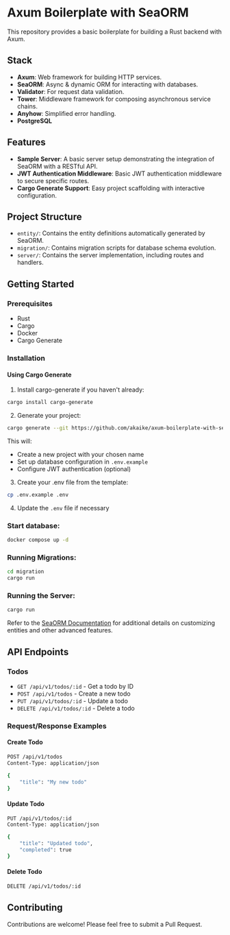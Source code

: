 # Axum Boilerplate with SeaORM

This repository provides a basic boilerplate for building a Rust backend with Axum.

## Stack
- **Axum**: Web framework for building HTTP services.
- **SeaORM**: Async & dynamic ORM for interacting with databases.
- **Validator**: For request data validation.
- **Tower**: Middleware framework for composing asynchronous service chains.
- **Anyhow**: Simplified error handling.
- **PostgreSQL**

## Features
- **Sample Server**: A basic server setup demonstrating the integration of SeaORM with a RESTful API.
- **JWT Authentication Middleware**: Basic JWT authentication middleware to secure specific routes.
- **Cargo Generate Support**: Easy project scaffolding with interactive configuration.

## Project Structure
- `entity/`: Contains the entity definitions automatically generated by SeaORM.
- `migration/`: Contains migration scripts for database schema evolution.
- `server/`: Contains the server implementation, including routes and handlers.

## Getting Started

### Prerequisites
- Rust
- Cargo
- Docker
- Cargo Generate

### Installation

#### Using Cargo Generate
1. Install cargo-generate if you haven't already:
```bash
cargo install cargo-generate
```

2. Generate your project:
```bash
cargo generate --git https://github.com/akaike/axum-boilerplate-with-seaorm
```

This will:
- Create a new project with your chosen name
- Set up database configuration in `.env.example`
- Configure JWT authentication (optional)

3. Create your .env file from the template:
```bash
cp .env.example .env
```

4. Update the `.env` file if necessary

### Start database:
```bash
docker compose up -d
```

### Running Migrations:
```bash
cd migration
cargo run
```

### Running the Server:
```bash
cargo run
```

Refer to the [SeaORM Documentation](https://www.sea-ql.org/SeaORM/docs/migration/writing-migration/) for additional details on customizing entities and other advanced features.

## API Endpoints

### Todos
- `GET /api/v1/todos/:id` - Get a todo by ID
- `POST /api/v1/todos` - Create a new todo
- `PUT /api/v1/todos/:id` - Update a todo
- `DELETE /api/v1/todos/:id` - Delete a todo

### Request/Response Examples

#### Create Todo
```bash
POST /api/v1/todos
Content-Type: application/json

{
    "title": "My new todo"
}
```

#### Update Todo
```bash
PUT /api/v1/todos/:id
Content-Type: application/json

{
    "title": "Updated todo",
    "completed": true
}
```

#### Delete Todo
```bash
DELETE /api/v1/todos/:id
```

## Contributing
Contributions are welcome! Please feel free to submit a Pull Request.